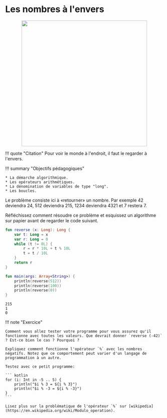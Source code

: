 # Les nombres à l'envers

<center>
    <img src="../images/reverse.jpg" width="400">
</center>

!!! quote "Citation"
    Pour voir le monde à l'endroit, il faut le regarder à l'envers.

!!! summary "Objectifs pédagogiques"

    * La démarche algorithmique.
    * Les opérateurs arithmétiques.
    * La dénomination de variables de type "long".
    * Les boucles.

Le problème consiste ici à «retourner» un nombre. Par exemple 42 deviendra 24, 512 deviendra 215, 1234 deviendra 4321 et 7 restera 7.

Réfléchissez comment résoudre ce problème et esquissez un algorithme sur papier avant de regarder le code suivant.

``` kotlin
fun reverse (x: Long): Long {
    var t: Long = x
    var r: Long = 0
    while (t != 0L) {
        r = r * 10L + t % 10L
        t = t / 10L
    }
    return r
}

fun main(args: Array<String>) {
    println(reverse(512))
    println(reverse(100))
    println(reverse(0))
}
```

```
215
1
0
```

!!! note "Exercice"

    Comment vous allez tester votre programme pour vous assurez qu'il fonctionne avec toutes les valeurs. Que devrait donner `reverse (-42)` ? Est-ce bien le cas ? Pourquoi ?

    Expliquez comment fonctionne l'opérateur `%` avec les nombres négatifs. Notez que ce comportement peut varier d'un langage de programmation à un autre.

    Testez avec ce petit programme:

    ``` kotlin
    for (i: Int in -5 .. 5) {
        println("$i % 3 = ${i % 3}")
        println("$i % -3 = ${i % -3}")
    }
    ```

    Lisez plus sur la problématique de l'opérateur `%` sur [wikipedia](https://en.wikipedia.org/wiki/Modulo_operation).
